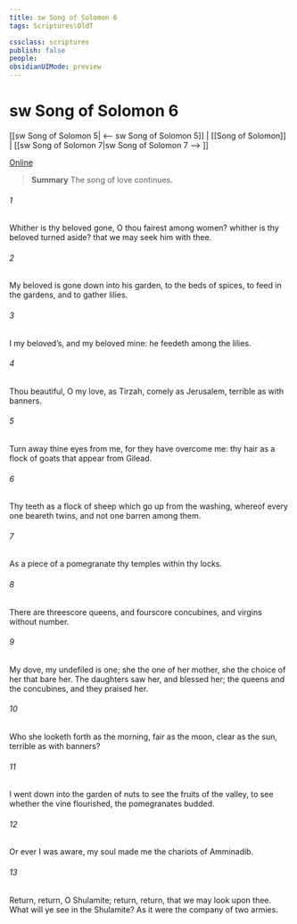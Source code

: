 ```yaml
---
title: sw Song of Solomon 6
tags: Scriptures\OldT

cssclass: scriptures
publish: false
people:
obsidianUIMode: preview
---
```


# sw Song of Solomon 6
[[sw Song of Solomon 5| <-- sw Song of Solomon 5]] | [[Song of Solomon]] | [[sw Song of Solomon 7|sw Song of Solomon 7 --> ]]

[Online](https://churchofjesuschrist.org/study/scriptures/ot/song/6?lang=eng)

> __Summary__
The song of love continues.

###### 1 
Whither is thy beloved gone, O thou fairest among women? whither is thy beloved turned aside? that we may seek him with thee.

###### 2 
My beloved is gone down into his garden, to the beds of spices, to feed in the gardens, and to gather lilies.

###### 3 
I  my beloved’s, and my beloved  mine: he feedeth among the lilies.

###### 4 
Thou  beautiful, O my love, as Tirzah, comely as Jerusalem, terrible as  with banners.

###### 5 
Turn away thine eyes from me, for they have overcome me: thy hair  as a flock of goats that appear from Gilead.

###### 6 
Thy teeth  as a flock of sheep which go up from the washing, whereof every one beareth twins, and  not one barren among them.

###### 7 
As a piece of a pomegranate  thy temples within thy locks.

###### 8 
There are threescore queens, and fourscore concubines, and virgins without number.

###### 9 
My dove, my undefiled is  one; she  the  one of her mother, she  the choice  of her that bare her. The daughters saw her, and blessed her;  the queens and the concubines, and they praised her.

###### 10 
Who  she  looketh forth as the morning, fair as the moon, clear as the sun,  terrible as  with banners?

###### 11 
I went down into the garden of nuts to see the fruits of the valley,  to see whether the vine flourished,  the pomegranates budded.

###### 12 
Or ever I was aware, my soul made me  the chariots of Amminadib.

###### 13 
Return, return, O Shulamite; return, return, that we may look upon thee. What will ye see in the Shulamite? As it were the company of two armies.

